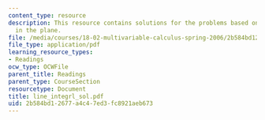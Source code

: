 ```yaml
---
content_type: resource
description: This resource contains solutions for the problems based on line integrals
  in the plane.
file: /media/courses/18-02-multivariable-calculus-spring-2006/2b584bd12677a4c47ed3fc8921aeb673_line_integrl_sol.pdf
file_type: application/pdf
learning_resource_types:
- Readings
ocw_type: OCWFile
parent_title: Readings
parent_type: CourseSection
resourcetype: Document
title: line_integrl_sol.pdf
uid: 2b584bd1-2677-a4c4-7ed3-fc8921aeb673
---
```

